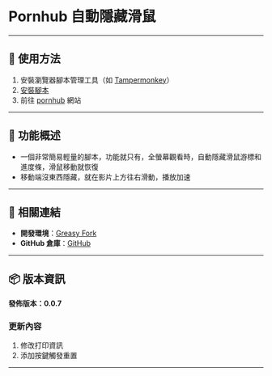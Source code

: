 # **Pornhub 自動隱藏滑鼠**

---

## **👻 使用方法**

1. 安裝瀏覽器腳本管理工具（如 [Tampermonkey](https://chrome.google.com/webstore/detail/tampermonkey/dhdgffkkebhmkfjojejmpbldmpobfkfo)）
2. [安裝腳本](https://update.greasyfork.org/scripts/488726/Pornhub%20%E6%BB%91%E9%BC%A0%E9%9A%B1%E8%97%8F.user.js)
3. 前往 [pornhub](https://cn.pornhub.com/) 網站

---

## **📜 功能概述**

- 一個非常簡易輕量的腳本，功能就只有，全螢幕觀看時，自動隱藏滑鼠游標和進度條，滑鼠移動就恢復
- 移動端沒東西隱藏，就在影片上方往右滑動，播放加速

---

## **🔗 相關連結**

- **開發環境**：[Greasy Fork](https://greasyfork.org/zh-TW/users/989635-canaan-hs)  
- **GitHub 倉庫**：[GitHub](https://github.com/Canaan-HS/MonkeyScript/tree/main/PMouseHide)

---

## **📦 版本資訊**

**發佈版本：0.0.7** 

### **更新內容**
1. 修改打印資訊
2. 添加按鍵觸發重置

---